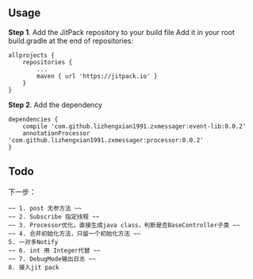 ## Usage
**Step 1**. Add the JitPack repository to your build file
Add it in your root build.gradle at the end of repositories:
```
allprojects {
    repositories {
        ...
        maven { url 'https://jitpack.io' }
    }
}
```
**Step 2**. Add the dependency
```
dependencies {
    compile 'com.github.lizhengxian1991.zxmessager:event-lib:0.0.2'
    annotationProcessor 'com.github.lizhengxian1991.zxmessager:processor:0.0.2'
}
```
## Todo
下一步：

    ~~ 1. post 无参方法 ~~
    ~~ 2. Subscribe 指定线程 ~~
    ~~ 3. Processor优化，直接生成java class，判断是否BaseController子类 ~~
    ~~ 4. 合并初始化方法，只留一个初始化方法 ~~ 
    5. 一对多Notify
    ~~ 6. int 用 Integer代替 ~~
    ~~ 7. DebugMode输出日志 ~~
    8. 接入jit pack